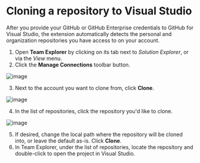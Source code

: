 # Cloning a repository to Visual Studio

After you provide your GitHub or GitHub Enterprise credentials to GitHub for Visual Studio, the extension automatically detects the personal and organization repositories you have access to on your account.

1. Open **Team Explorer** by clicking on its tab next to *Solution Explorer*, or via the *View* menu.
2. Click the **Manage Connections** toolbar button.

![image](images/manage-connections.png)

3. Next to the account you want to clone from, click **Clone**.

![image](images/clone-link.png)

4. In the list of repositories, click the repository you'd like to clone.

![image](images/clone-dialog.png)

5. If desired, change the local path where the repository will be cloned into, or leave the default as-is. Click **Clone**.
6. In Team Explorer, under the list of repositories, locate the repository and double-click to open the project in Visual Studio.
